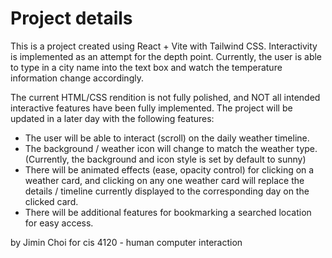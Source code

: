 # Project details

This is a project created using React + Vite with Tailwind CSS. Interactivity is implemented as an attempt for the depth point. Currently, the user is able to type in a city name into the text box and watch the temperature information change accordingly. 

The current HTML/CSS rendition is not fully polished, and NOT all intended interactive features have been fully implemented. The project will be updated in a later day with the following features: 
- The user will be able to interact (scroll) on the daily weather timeline.
- The background / weather icon will change to match the weather type. (Currently, the background and icon style is set by default to sunny)
- There will be animated effects (ease, opacity control) for clicking on a weather card, and clicking on any one weather card will replace the details / timeline currently displayed to the corresponding day on the clicked card.
- There will be additional features for bookmarking a searched location for easy access. 


by Jimin Choi 
for cis 4120 - human computer interaction
